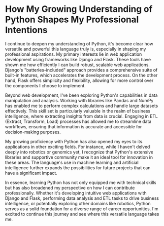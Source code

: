 # How My Growing Understanding of Python Shapes My Professional Intentions

I continue to deepen my understanding of Python, it's become clear how versatile and powerful this language truly is, especially in shaping my professional aspirations. My primary interests lie in web application development using frameworks like Django and Flask. These tools have shown me how efficiently I can build robust, scalable web applications. Django's "batteries-included" approach provides a comprehensive suite of built-in features, which accelerates the development process. On the other hand, Flask offers simplicity and flexibility, allowing for more control over the components I choose to implement.

Beyond web development, I've been exploring Python's capabilities in data manipulation and analysis. Working with libraries like Pandas and NumPy has enabled me to perform complex calculations and handle large datasets effectively. This skill set is particularly valuable in the realm of business intelligence, where extracting insights from data is crucial. Engaging in ETL (Extract, Transform, Load) processes has allowed me to streamline data workflows, ensuring that information is accurate and accessible for decision-making purposes.

My growing proficiency with Python has also opened my eyes to its applications in other exciting fields. For instance, while I haven't delved deeply into robotics or genomics yet, I recognize that Python's extensive libraries and supportive community make it an ideal tool for innovation in these areas. The language's use in machine learning and artificial intelligence further expands the possibilities for future projects that can have a significant impact.

In essence, learning Python has not only equipped me with technical skills but has also broadened my perspective on how I can contribute professionally. Whether it's developing intuitive web applications with Django and Flask, performing data analysis and ETL tasks to drive business intelligence, or potentially exploring other domains like robotics, Python serves as a solid foundation for a diverse range of career opportunities. I'm excited to continue this journey and see where this versatile language takes me.